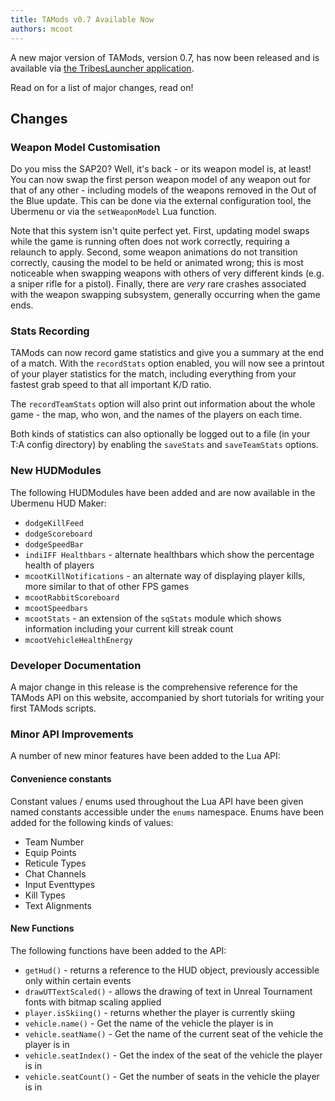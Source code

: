 ```yaml
---
title: TAMods v0.7 Available Now
authors: mcoot
---
```


A new major version of TAMods, version 0.7, has now been released and is available via [the TribesLauncher application](https://github.com/mcoot/TribesLauncher/releases).

Read on for a list of major changes, read on!

<!--truncate-->

## Changes

### Weapon Model Customisation

Do you miss the SAP20? Well, it's back - or its weapon model is, at least! You can now swap the first person weapon model of any weapon out for that of any other - including models of the weapons removed in the Out of the Blue update. This can be done via the external configuration tool, the Ubermenu or via the `setWeaponModel` Lua function.

Note that this system isn't quite perfect yet. First, updating model swaps while the game is running often does not work correctly, requiring a relaunch to apply. Second, some weapon animations do not transition correctly, causing the model to be held or animated wrong; this is most noticeable when swapping weapons with others of very different kinds (e.g. a sniper rifle for a pistol). Finally, there are _very_ rare crashes associated with the weapon swapping subsystem, generally occurring when the game ends.

### Stats Recording

TAMods can now record game statistics and give you a summary at the end of a match. With the `recordStats` option enabled, you will now see a printout of your player statistics for the match, including everything from your fastest grab speed to that all important K/D ratio.

The `recordTeamStats` option will also print out information about the whole game - the map, who won, and the names of the players on each time.

Both kinds of statistics can also optionally be logged out to a file (in your T:A config directory) by enabling the `saveStats` and `saveTeamStats` options.

### New HUDModules

The following HUDModules have been added and are now available in the Ubermenu HUD Maker:

- `dodgeKillFeed`
- `dodgeScoreboard`
- `dodgeSpeedBar`
- `indiIFF Healthbars` - alternate healthbars which show the percentage health of players
- `mcootKillNotifications` - an alternate way of displaying player kills, more similar to that of other FPS games
- `mcootRabbitScoreboard`
- `mcootSpeedbars`
- `mcootStats` - an extension of the `sqStats` module which shows information including your current kill streak count
- `mcootVehicleHealthEnergy`

### Developer Documentation

A major change in this release is the comprehensive reference for the TAMods API on this website, accompanied by short tutorials for writing your first TAMods scripts.

### Minor API Improvements

A number of new minor features have been added to the Lua API:

#### Convenience constants

Constant values / enums used throughout the Lua API have been given named constants accessible under the `enums` namespace. Enums have been added for the following kinds of values:

- Team Number
- Equip Points
- Reticule Types
- Chat Channels
- Input Eventtypes
- Kill Types
- Text Alignments

#### New Functions

The following functions have been added to the API:

- `getHud()` - returns a reference to the HUD object, previously accessible only within certain events
- `drawUTTextScaled()` - allows the drawing of text in Unreal Tournament fonts with bitmap scaling applied
- `player.isSkiing()` - returns whether the player is currently skiing
- `vehicle.name()` - Get the name of the vehicle the player is in
- `vehicle.seatName()` - Get the name of the current seat of the vehicle the player is in
- `vehicle.seatIndex()` - Get the index of the seat of the vehicle the player is in
- `vehicle.seatCount()` - Get the number of seats in the vehicle the player is in